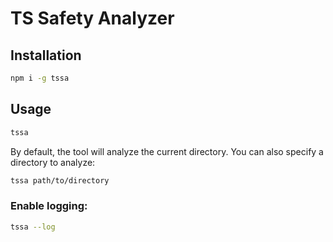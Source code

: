 # TS Safety Analyzer

## Installation

```bash
npm i -g tssa
```

## Usage

```bash
tssa
```

By default, the tool will analyze the current directory. You can also specify a directory to analyze:

```bash
tssa path/to/directory
```

### Enable logging:

```bash
tssa --log
```
